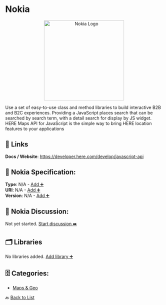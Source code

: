 # Nokia
<p align="center">
    <img width="256" src="https://raw.githubusercontent.com/apis-list/apis-list/main/apis/nokia/logo_256x256.png" alt="Nokia Logo"/>
</p>
Use a set of easy-to-use class and method libraries to build interactive B2B and B2C experiences. Providing a JavaScript places search that can be searched by search term, with a detail search for display by JS widget. HERE Maps API for JavaScript is the simple way to bring HERE location features to your applications

##  🔗 Links
**Docs / Website**: https://developer.here.com/develop/javascript-api

## 🧬 Nokia Specification:
**Type**: N/A - [Add ➕](https://github.com/apis-list/apis-list/edit/main/apis.yaml#L13535)  
**URI**: N/A - [Add ➕](https://github.com/apis-list/apis-list/edit/main/apis.yaml#L13535)  
**Version**: N/A - [Add ➕](https://github.com/apis-list/apis-list/edit/main/apis.yaml#L13535)

## 💬 Nokia Discussion:
Not yet started. [Start discussion ➡️](https://github.com/apis-list/apis-list/discussions/new)

## 🗂️ Libraries

No libraries added. [Add library ➕](https://github.com/apis-list/apis-list/edit/main/apis.yaml#L13535)    


## 🗄️ Categories:
- [Maps & Geo](https://github.com/apis-list/apis-list#maps--geo-)

🔙  [Back to List](https://github.com/apis-list/apis-list)
